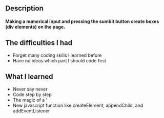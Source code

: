 ## Description

#### Making a numerical input and pressing the sumbit button create boxes (div elements) on the page.

## The difficulties I had

* Forget many coding skills I learned before
* Have no ideas which part I should code first

## What I learned

* Never say never
* Code step by step
* The magic of a '<div>
* New javascript function like createElement, appendChild, and addEventListener
